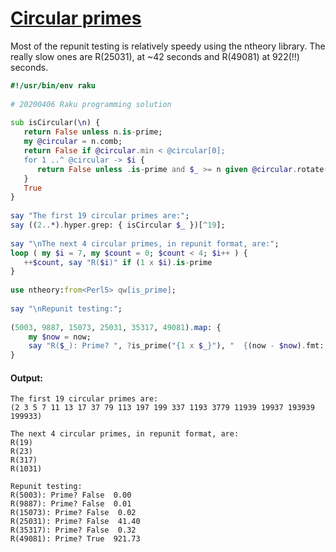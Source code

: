 [1]: https://rosettacode.org/wiki/Circular_primes

# [Circular primes][1]

Most of the repunit testing is relatively speedy using the ntheory library. The really slow ones are R(25031), at ~42 seconds and R(49081) at 922(!!) seconds.

```raku
#!/usr/bin/env raku
 
# 20200406 Raku programming solution
 
sub isCircular(\n) {
   return False unless n.is-prime;
   my @circular = n.comb;
   return False if @circular.min < @circular[0];
   for 1 ..^ @circular -> $i {
      return False unless .is-prime and $_ >= n given @circular.rotate($i).join;
   }
   True
}
 
say "The first 19 circular primes are:";
say ((2..*).hyper.grep: { isCircular $_ })[^19];
 
say "\nThe next 4 circular primes, in repunit format, are:";
loop ( my $i = 7, my $count = 0; $count < 4; $i++ ) {
   ++$count, say "R($i)" if (1 x $i).is-prime
}
 
use ntheory:from<Perl5> qw[is_prime];
 
say "\nRepunit testing:";
 
(5003, 9887, 15073, 25031, 35317, 49081).map: {
    my $now = now;
    say "R($_): Prime? ", ?is_prime("{1 x $_}"), "  {(now - $now).fmt: '%.2f'}"
}
```

#### Output:
```
The first 19 circular primes are:
(2 3 5 7 11 13 17 37 79 113 197 199 337 1193 3779 11939 19937 193939 199933)

The next 4 circular primes, in repunit format, are:
R(19)
R(23)
R(317)
R(1031)

Repunit testing:
R(5003): Prime? False  0.00
R(9887): Prime? False  0.01
R(15073): Prime? False  0.02
R(25031): Prime? False  41.40
R(35317): Prime? False  0.32
R(49081): Prime? True  921.73
```
